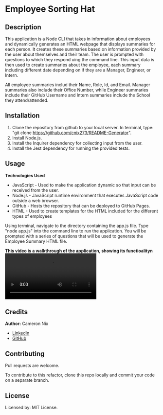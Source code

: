 # Employee Sorting Hat

## Description

This application is a Node CLI that takes in information about employees and dynamically generates an HTML webpage that displays summaries for each person. It creates these summaries based on information provided by the user about themselves and their team. The user is prompted with questions to which they respond uing the command line. This input data is then used to create summaries about the employee, each summary including different date depending on if they are a Manager, Engineer, or Intern.

All employee summaries includ their Name, Role, Id, and Email. Manager summaries also include their Office Number, while Engineer summaries include their GitHub Username and Intern summaries include the School they attend/attended.

## Installation

1. Clone the repository from github to your local server. In terminal, type: "git clone https://github.com/cnix273/README-Generator".
2. Install Node.js.
3. Install the Inquirer dependency for collecting input from the user.
4. Install the Jest dependency for running the provided tests.

## Usage

**Technologies Used**
* JavaScript - Used to make the application dynamic so that input can be received from the user.
* Node.js - JavaScript runtime environment that executes JavaScript code outside a web browser.
* GitHub - Hosts the repository that can be deployed to GitHub Pages.
* HTML - Used to create templates for the HTML included for the different types of employees

Using terminal, navigate to the directory containing the app.js file. Type "node app.js" into the command line to run the application. You will be prompted with a series of questions that will be used to generate the Employee Summary HTML file.

**This video is a walkthrough of the application, showing its functioalityn**
![Video Walkthrough](https://github.com/cnix273/employee-sortingHat/blob/main/assets/Walkthrough.mp4)

## Credits

**Author:** Cameron Nix
* [LinkedIn](https://www.linkedin.com/in/cameron-nix-a74aa1109/)
* [GitHub](https://github.com/cnix273)

## Contributing

Pull requests are welcome.

To contribute to this refactor, clone this repo locally and commit your code on a separate branch.

## License

Licensed by: MIT License.
